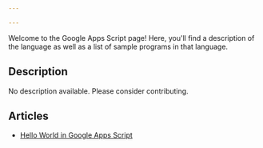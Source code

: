 ```yaml
---

---
```


Welcome to the Google Apps Script page! Here, you'll find a description of the language as well as a list of sample programs in that language.

## Description

No description available. Please consider contributing.

## Articles

- [Hello World in Google Apps Script](https://sampleprograms.io/projects/hello-world/google-apps-script)